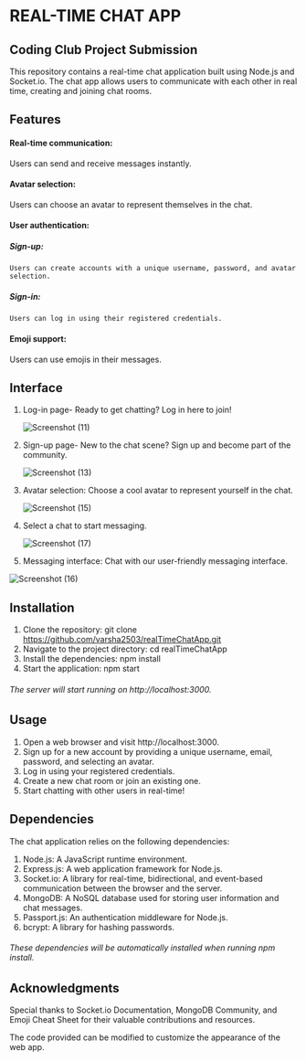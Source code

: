 # REAL-TIME CHAT APP
## Coding Club Project Submission
This repository contains a real-time chat application built using Node.js and Socket.io. The chat app allows users to communicate with each other in real time, creating and joining chat rooms.
## Features
#### Real-time communication: 
Users can send and receive messages instantly.
#### Avatar selection: 
Users can choose an avatar to represent themselves in the chat.
#### User authentication:
  ##### Sign-up: 
    Users can create accounts with a unique username, password, and avatar selection.
  ##### Sign-in: 
    Users can log in using their registered credentials.
#### Emoji support: 
Users can use emojis in their messages.
## Interface
1. Log-in page- Ready to get chatting? Log in here to join!

   ![Screenshot (11)](https://github.com/varsha2503/realTimeChatApp/assets/106471875/43ad16c3-b8b5-4d2b-a071-2634b8113a9a)
2.  Sign-up page- New to the chat scene? Sign up and become part of the community.

    ![Screenshot (13)](https://github.com/varsha2503/realTimeChatApp/assets/106471875/3d1fc734-1bf9-4017-b8cf-0488a4963a6b)
3. Avatar selection: Choose a cool avatar to represent yourself in the chat.

    ![Screenshot (15)](https://github.com/varsha2503/realTimeChatApp/assets/106471875/00fdf4d5-f932-40b8-b5b5-29010a4b71f5)
4. Select a chat to start messaging.

   ![Screenshot (17)](https://github.com/varsha2503/realTimeChatApp/assets/106471875/e4c03642-7064-4f44-97f3-b987b6106af7)
5. Messaging interface: Chat with our user-friendly messaging interface.

  ![Screenshot (16)](https://github.com/varsha2503/realTimeChatApp/assets/106471875/fa286191-0413-4a43-ba17-e391ce228a48)

## Installation
1. Clone the repository:
    git clone https://github.com/varsha2503/realTimeChatApp.git
2. Navigate to the project directory:
    cd realTimeChatApp
3. Install the dependencies:
    npm install
4. Start the application:
    npm start
###### The server will start running on http://localhost:3000.
## Usage
1. Open a web browser and visit http://localhost:3000.
2. Sign up for a new account by providing a unique username, email, password, and selecting an avatar.
3. Log in using your registered credentials.
4. Create a new chat room or join an existing one.
5. Start chatting with other users in real-time!
## Dependencies
The chat application relies on the following dependencies:
1. Node.js: A JavaScript runtime environment.
2. Express.js: A web application framework for Node.js.
3. Socket.io: A library for real-time, bidirectional, and event-based communication between the browser and the server.
4. MongoDB: A NoSQL database used for storing user information and chat messages.
5. Passport.js: An authentication middleware for Node.js.
6. bcrypt: A library for hashing passwords.
###### These dependencies will be automatically installed when running npm install.
## Acknowledgments
Special thanks to Socket.io Documentation, MongoDB Community, and Emoji Cheat Sheet for their valuable contributions and resources.

The code provided can be modified to customize the appearance of the web app.
